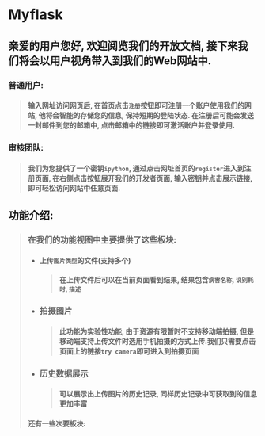# Myflask

##             亲爱的用户您好, 欢迎阅览我们的开放文档, 接下来我们将会以用户视角带入到我们的Web网站中.

### 普通用户:

>####            输入网址访问网页后, 在首页点击`注册`按钮即可注册一个账户使用我们的网站, 他将会智能的存储您的信息, 保持短期的登陆状态. 在注册后可能会发送一封邮件到您的邮箱中, 点击邮箱中的链接即可激活账户并登录使用.
>
>

### 审核团队:

>####         我们为您提供了一个密钥`ipython`, 通过点击网址首页的`register`进入到注册页面, 在右侧点击按钮展开我们的开发者页面, 输入密钥并点击展示链接, 即可轻松访问网站中任意页面.

## 功能介绍:

>### 在我们的功能视图中主要提供了这些板块:
>
>- #### 上传`图片类型`的文件(支持多个)
>
>	>#### 在上传文件后可以在当前页面看到结果, 结果包含`病害名称`, `识别耗时`, `描述`
>	>
>	>
>
>- ### 拍摄图片
>
>	> #### 此功能为实验性功能, 由于资源有限暂时不支持移动端拍摄, 但是移动端支持上传文件时选用手机拍摄的方式上传.我们只需要点击页面上的链接`try camera`即可进入到拍摄页面
>
>- ### 历史数据展示
>
>	>#### 可以展示出上传图片的历史记录, 同样历史记录中可获取到的信息更加丰富
>	>
>	>
>
>#### 还有一些次要板块:
>
>
>
>
